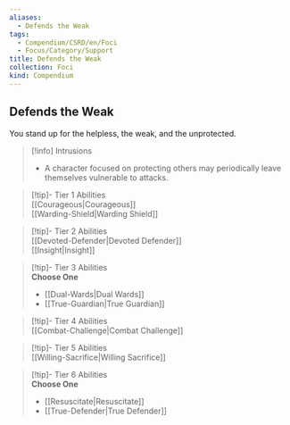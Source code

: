 ```yaml
---
aliases:
  - Defends the Weak
tags:
  - Compendium/CSRD/en/Foci
  - Focus/Category/Support
title: Defends the Weak
collection: Foci
kind: Compendium
---
```

## Defends the Weak  
You stand up for the helpless, the weak, and the unprotected.  

>[!info] Intrusions  
>- A character focused on protecting others may periodically leave themselves vulnerable to attacks.  


>[!tip]- Tier 1 Abilities  
> [[Courageous|Courageous]]  
> [[Warding-Shield|Warding Shield]]  


>[!tip]- Tier 2 Abilities  
> [[Devoted-Defender|Devoted Defender]]  
> [[Insight|Insight]]  


>[!tip]- Tier 3 Abilities  
> **Choose One**  
>- [[Dual-Wards|Dual Wards]]  
>- [[True-Guardian|True Guardian]]  


>[!tip]- Tier 4 Abilities  
> [[Combat-Challenge|Combat Challenge]]  


>[!tip]- Tier 5 Abilities  
> [[Willing-Sacrifice|Willing Sacrifice]]  


>[!tip]- Tier 6 Abilities  
> **Choose One**  
>- [[Resuscitate|Resuscitate]]  
>- [[True-Defender|True Defender]]